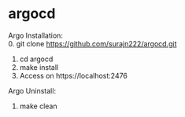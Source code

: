 # argocd

Argo Installation:  
0. git clone https://github.com/surajn222/argocd.git    
1. cd argocd  
2. make install  
3. Access on https://localhost:2476  
  
  
Argo Uninstall:
1. make clean